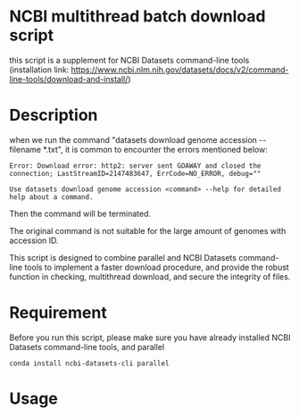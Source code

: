 # NCBI multithread batch download script
this script is a supplement for NCBI Datasets command-line tools (installation link: https://www.ncbi.nlm.nih.gov/datasets/docs/v2/command-line-tools/download-and-install/)

# Description
when we run the command "datasets download genome accession --filename *.txt", it is common to encounter the errors mentioned below:

`Error: Download error: http2: server sent GOAWAY and closed the connection; LastStreamID=2147483647, ErrCode=NO_ERROR, debug=""`

`Use datasets download genome accession <command> --help for detailed help about a command.`

Then the command will be terminated. 

The original command is not suitable for the large amount of genomes with accession ID.

This script is designed to combine parallel and NCBI Datasets command-line tools to implement a faster download procedure, and provide the robust function in checking, multithread download, and secure the integrity of files.

# Requirement

Before you run this script, please make sure you have already installed NCBI Datasets command-line tools, and parallel

`conda install ncbi-datasets-cli parallel`

# Usage
